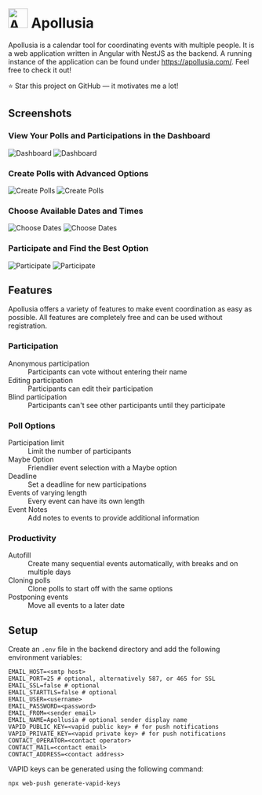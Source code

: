 # <img src=".github/images/logo.png" alt="Apollusia Logo" height="40"> Apollusia

Apollusia is a calendar tool for coordinating events with multiple people.
It is a web application written in Angular with NestJS as the backend.
A running instance of the application can be found under https://apollusia.com/.
Feel free to check it out!

:star: Star this project on GitHub — it motivates me a lot!

## Screenshots

### View Your Polls and Participations in the Dashboard

![Dashboard](.github/images/dashboard_light.png#gh-light-mode-only)
![Dashboard](.github/images/dashboard_dark.png#gh-dark-mode-only)

### Create Polls with Advanced Options

![Create Polls](.github/images/new_poll_light.png#gh-light-mode-only)
![Create Polls](.github/images/new_poll_dark.png#gh-dark-mode-only)

### Choose Available Dates and Times

![Choose Dates](.github/images/choose_events_light.png#gh-light-mode-only)
![Choose Dates](.github/images/choose_events_dark.png#gh-dark-mode-only)

### Participate and Find the Best Option

![Participate](.github/images/participate_light.png#gh-light-mode-only)
![Participate](.github/images/participate_dark.png#gh-dark-mode-only)

## Features

Apollusia offers a variety of features to make event coordination as easy as possible.
All features are completely free and can be used without registration.

### Participation

<dl>
  <dt>Anonymous participation</dt>
  <dd>Participants can vote without entering their name</dd>
  <dt>Editing participation</dt>
  <dd>Participants can edit their participation</dd>
  <dt>Blind participation</dt>
  <dd>Participants can't see other participants until they participate</dd>
</dl>

### Poll Options

<dl>
  <dt>Participation limit</dt>
  <dd>Limit the number of participants</dd>
  <dt>Maybe Option</dt>
  <dd>Friendlier event selection with a Maybe option</dd>
  <dt>Deadline</dt>
  <dd>Set a deadline for new participations</dd>
  <dt>Events of varying length</dt>
  <dd>Every event can have its own length</dd>
  <dt>Event Notes</dt>
  <dd>Add notes to events to provide additional information</dd>
</dl>

### Productivity

<dl>
  <dt>Autofill</dt>
  <dd>Create many sequential events automatically, with breaks and on multiple days</dd>
  <dt>Cloning polls</dt>
  <dd>Clone polls to start off with the same options</dd>
  <dt>Postponing events</dt>
  <dd>Move all events to a later date</dd>
</dl>

## Setup

Create an `.env` file in the backend directory and add the following environment variables:

```properties
EMAIL_HOST=<smtp host>
EMAIL_PORT=25 # optional, alternatively 587, or 465 for SSL
EMAIL_SSL=false # optional
EMAIL_STARTTLS=false # optional
EMAIL_USER=<username>
EMAIL_PASSWORD=<password>
EMAIL_FROM=<sender email>
EMAIL_NAME=Apollusia # optional sender display name
VAPID_PUBLIC_KEY=<vapid public key> # for push notifications
VAPID_PRIVATE_KEY=<vapid private key> # for push notifications
CONTACT_OPERATOR=<contact operator>
CONTACT_MAIL=<contact email>
CONTACT_ADDRESS=<contact address>
```

VAPID keys can be generated using the following command:

```bash
npx web-push generate-vapid-keys
```
